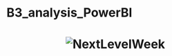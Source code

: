 # B3_analysis_PowerBI

<h1 align="center">
  <img alt="NextLevelWeek" title="#NextLevelWeek" src="banner.png"/>
</h1>
